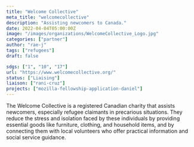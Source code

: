 ```yaml
---
title: "Welcome Collective"
meta_title: "welcomecollective"
description: "Assisting newcomers to Canada."
date: 2022-04-04T05:00:00Z
image: "/images/organizations/WelcomeCollective_Logo.jpg"
categories: ["partner"]
author: "rae-j"
tags: ["refugees"]
draft: false

sdgs: ["1", "10", "17"]
url: "https://www.welcomecollective.org/"
status: ["Liaising"]
liaison: ["rani-cruz"]
projects: ["mozilla-fellowship-application-daniel"]
---
```


The Welcome Collective is a registered Canadian charity that assists newcomers, especially refugee claimants in precarious situations. They reduce the stress and isolation faced by these individuals by providing essential goods like furniture, clothing, and household items, and by connecting them with local volunteers who offer practical information and social service guidance.
